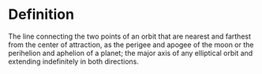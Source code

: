 # Definition

The line connecting the two points of an orbit that are nearest and
farthest from the center of attraction, as the perigee and apogee of the
moon or the perihelion and aphelion of a planet; the major axis of any
elliptical orbit and extending indefinitely in both directions.
